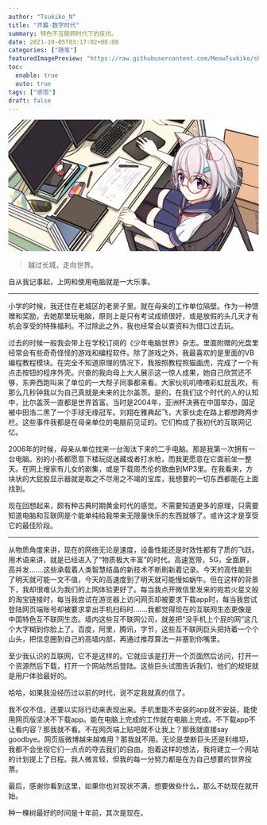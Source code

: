 ```yaml
---
author: "Tsukiko_N"
title: "开篇-数字时代"
summary: 特色不互联网时代下的反抗。
date: 2021-10-05T03:17:02+08:00
categories: ["随笔"]
featuredImagePreview: "https://raw.githubusercontent.com/MeowTsukiko/share/main/websitepicture/banner2.jpg"
toc:
  enable: true
  auto: true
tags: ["感悟"]
draft: false
---
```


![banner1](https://raw.githubusercontent.com/MeowTsukiko/share/main/websitepicture/banner2.jpg)

> 越过长城，走向世界。

自从我记事起，上网和使用电脑就是一大乐事。


----------


小学的时候，我还住在老城区的老房子里。就在母亲的工作单位隔壁。作为一种馈赠和奖励，去她那里玩电脑，原则上是只有考试成绩很好，或是放假的头几天才有机会享受的特殊福利。不过除此之外，我也经常会以查资料为借口过去玩。

过去的时候一般我会带上在学校订阅的《少年电脑世界》杂志。里面附赠的光盘里经常会有些奇奇怪怪的游戏和编程软件。除了游戏之外，我最喜欢的是里面的VB编程教程模块。在完全不知道原理的情况下，我按照教程照猫画虎，完成了一个有点击按钮的程序外壳。兴奋的我向母上大人展示这一惊人成果，她自己欣赏还不够，东奔西跑叫来了单位的一大帮子同事都来看。大家伙叽叽喳喳彩虹屁乱吹，有那么几秒钟我以为自己真就是未来的比尔盖茨。是的，在我们这个时代的人的认知中，比尔盖茨一直都是世界首富。当时是2004年，亚洲杯决赛在中国举办，国足被中田浩二黑了一个手球无缘冠军。刘翔在雅典起飞，大家伙走在路上都想跨两步栏。这些事件我都是在母亲单位的电脑前见证的。它们构成了我初代的互联网记忆。

2006年的时候，母亲从单位找来一台淘汰下来的二手电脑。那是我第一次拥有一台电脑。别的小孩都愿意下楼玩捉迷藏或者打水枪，而我更愿意在它面前坐一整天。在网上搜家有儿女的剧集，或是下载周杰伦的歌曲到MP3里。在我看来，方块状的大屁股显示器就是取之不尽用之不竭的宝库，我想要的一切东西都能在上面找到。

现在回想起来，颇有种古典时期黄金时代的感觉。不需要知道更多的原理，只需要知道电脑和互联网是个能单纯给我带来无限量快乐的东西就够了。或许这才是享受它的最佳阶段。


----------

从物质角度来讲，现在的网络无论是速度，设备性能还是时效性都有了质的飞跃。用术语来讲，就是已经进入了“物质极大丰富”的时代。高速宽带，5G，全面屏，高并发.......这些承载着人类智慧结晶的新技术不断刷新着记录。今天的高性能到了明天就可能一文不值，今天的高速度到了明天就可能慢如蜗牛。但在这样的背景下，我却很难认为我们的上网体验更好了。每当我点开微信里发来的宛若火星文般的淘宝链接时，每当我尝试在游览器上访问网页却被要求下载app时，每当我尝试登陆网页端账号却被要求拿出手机扫码时.......我都觉得现在的互联网生态更像是中国特色互不联网生态。墙内这些互不联网公司，就差把“没手机上个屁的网”这几个大字糊到你脸上了。百度，阿里，腾讯，字节，这些互不联网巨头把持着一个个山头，把信息圈到自己的高墙内部，再通过推荐算法一并塞到你嘴里。

至少我认识的互联网，它不是这样的。它就应该是打开一个页面然后访问，打开一个资源然后下载，打开一个网站然后登陆。这些巨头试图告诉我们，他们的规矩就是用户体验最好的。

哈哈，如果我没经历过以前的时代，说不定我就真的信了。

我不仅不信，还要以实际行动来表现出来。手机里能不安装的app就不安装，能使用网页版坚决不下载app。能在电脑上完成的工作就在电脑上完成。不下载app不让看内容？那我就不看。不在网页端上贴吧就不让我上？那我就直接say goodbye。网页版微博越来越难用？那我就不用。无论是垄断巨头还是利维坦，我都不会坐视它们一点点的夺去我们的自由。抱着这样的想法，我将建立一个网站的计划提上了日程。我人微言轻，但我的每一分努力都是在为自己想要的世界投票。

最后，感谢你看到这里，如果你也对现状不满，想要做些什么，那么不妨现在就开始。

种一棵树最好的时间是十年前，其次是现在。



